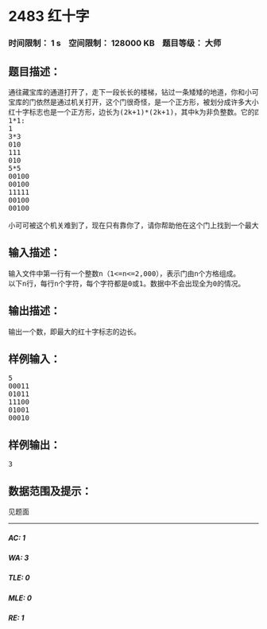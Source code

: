 # 2483 红十字   
### 时间限制： 1 s&nbsp;&nbsp;&nbsp;&nbsp;空间限制： 128000 KB&nbsp;&nbsp;&nbsp;&nbsp;题目等级： 大师  
## 题目描述：  

<pre>
通往藏宝库的通道打开了，走下一段长长的楼梯，钻过一条矮矮的地道，你和小可可终于来到了藏宝库的门前。随之而来的就是最后一个挑战，只要能打开宝库的门，里面的宝藏就是你们的了。
宝库的门依然是通过机关打开，这个门很奇怪，是一个正方形，被划分成许多大小一致的正方形的小方格，这些方格不是红色就是白色，猛看上去这些方格组成了许多红十字状的标志。根据藏宝图记载，只要找到门上最大的红十字，按下它中心的方格，宝库的门就能打开了。
红十字标志也是一个正方形，边长为(2k+1)*(2k+1)，其中k为非负整数。它的四条边与门的边平行，而且恰由门上的(2k+1)*(2k+1)个小方格组成。这里，红十字标志是以白色为底色，红色为十字的颜色。假设用1表示红色，用0表示白色。对应到计算机处理的数据中，就是除了正中列与正中行全为1外，其余方格均为0。以下是几种不同大小的标志：
1*1:
1
3*3
010
111
010
5*5
00100
00100
11111
00100
00100
 
小可可被这个机关难到了，现在只有靠你了，请你帮助他在这个门上找到一个最大的红十字标志，输出它的边长即可。
</pre>
  
  
## 输入描述：  

<pre>
输入文件中第一行有一个整数n（1<=n<=2,000），表示门由n个方格组成。
以下n行，每行n个字符，每个字符都是0或1。数据中不会出现全为0的情况。
</pre>
  
  
## 输出描述：  

<pre>
输出一个数，即最大的红十字标志的边长。
</pre>
  
  
## 样例输入：  

<pre>
5
00011
01011
11100
01001
00010
</pre>
  
  
## 样例输出：  

<pre>
3
</pre>
  
  
## 数据范围及提示：  

<pre>
见题面
</pre>
  
  
***  

##### AC: 1  
##### WA: 3  
##### TLE: 0  
##### MLE: 0  
##### RE: 1  
